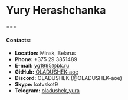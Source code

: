 # Yury Herashchanka
===
#### Contacts:
* __Location:__ Minsk, Belarus
* __Phone:__ +375 29 3851489
* __E-mail:__ yg1995@bk.ru
* __GitHub:__ [OLADUSHEK-aoe](https://github.com/OLADUSHEK-aoe)
* __Discord:__ OLADUSHEK (@OLADUSHEK-aoe)
* __Skype:__ kotvskot9
* __Telegram:__ [oladushek_yura](https://t.me/oladushek_yura)